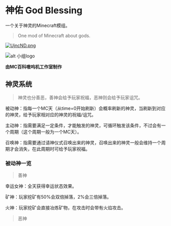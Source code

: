 # 神佑 God Blessing
一个关于神灵的Minecraft模组。
> One mod of Minecraft about gods.

[![UjncND.png](https://s1.ax1x.com/2020/07/24/UjncND.png)](https://imgchr.com/i/UjncND)

![alt 小组logo](https://s1.ax1x.com/2020/07/24/UjmLOx.th.png)

**由MC百科嗷呜机工作室制作**

## 神灵系统
>神灵也分善恶，善神会给予玩家祝福，恶神则会给予玩家诅咒。

被动神：指每一个MC天（从time=0开始刷新）会概率刷新的神灵，当刷新到对应的神灵，给予玩家相对应的神灵的祝福/诅咒。 

主动神：指需要满足一定条件，才能触发的神灵，可循环触发该条件，不过会有一个周期（这个周期一般为一个MC天）。  

召唤神：指需要通过请神仪式召唤出来的神灵，召唤出来的神灵一般会维持一个周期才会消失，在此周期时可给予玩家祝福。 

### 被动神一览

>善神

幸运女神：全天获得幸运状态效果。

矿神：玩家挖矿有50%会双倍掉落，2%会三倍掉落。

火神：玩家挖矿会直接冶炼矿物，在攻击时会带有火焰攻击。

>恶神






